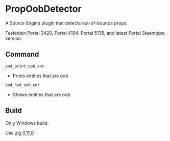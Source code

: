 # PropOobDetector

A Source Engine plugin that detects out-of-bounds props.

Testedoin Portal 3420, Portal 4104, Portal 5135, and latest Portal Steampipe version.

## Command
`pod_print_oob_ent`
- Prints entities that are oob

`pod_hud_oob_ent`
- Shows entities that are oob

## Build
Only Windows build.

Use [zig 0.11.0](https://ziglang.org/download/#release-0.11.0)
